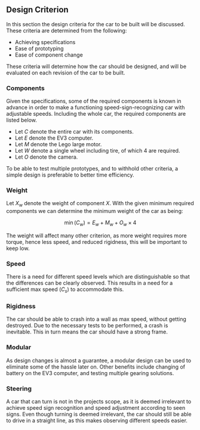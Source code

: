 ## Design Criterion

In this section the design criteria for the car to be built will be discussed. These criteria are determined from the following:

* Achieving specifications
* Ease of prototyping
* Ease of component change
 
These criteria will determine how the car should be designed, and will be evaluated on each revision of the car to be built.

### Components

Given the specifications, some of the required components is known in advance in order to make a functioning speed-sign-recognizing car with adjustable speeds. Including the whole car, the required components are listed below.

  * Let $C$ denote the entire car with its components.
* Let $E$ denote the EV3 computer.
* Let $M$ denote the Lego large motor.
* Let $W$ denote a single wheel including tire, of which 4 are required.
* Let $O$ denote the camera.

To be able to test multiple prototypes, and to withhold other criteria, a simple design is preferable to better time efficiency.

### Weight

Let $X_w$ denote the weight of component $X$. With the given minimum required components we can determine the minimum weight of the car as being: 

$$\min(C_w) = E_w + M_w + O_w \times 4$$

The weight will affect many other criterion, as more weight requires more torque, hence less speed, and reduced rigidness, this will be important to keep low.

### Speed

There is a need for different speed levels which are distinguishable so that the differences can be clearly observed. This results in a need for a sufficient max speed ($C_s$) to accommodate this.

### Rigidness

The car should be able to crash into a wall as max speed, without getting destroyed. Due to the necessary tests to be performed, a crash is inevitable. This in turn means the car should have a strong frame.

### Modular

As design changes is almost a guarantee, a modular design can be used to eliminate some of the hassle later on. Other benefits include changing of battery on the EV3 computer, and testing multiple gearing solutions.

### Steering

A car that can turn is not in the projects scope, as it is deemed irrelevant to achieve speed sign recognition and speed adjustment according to seen signs. Even though turning is deemed irrelevant, the car should still be able to drive in a straight line, as this makes observing different speeds easier.
